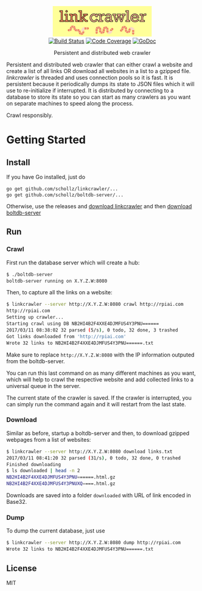 
<p align="center">
<img
    src="logo.png"
    width="260" height="80" border="0" alt="linkcrawler">
<br>
<a href="https://travis-ci.org/schollz/linkcrawler"><img src="https://img.shields.io/travis/schollz/linkcrawler.svg?style=flat-square" alt="Build Status"></a>
<a href="http://gocover.io/github.com/schollz/linkcrawler/lib"><img src="https://img.shields.io/badge/coverage-76%25-yellow.svg?style=flat-square" alt="Code Coverage"></a>
<a href="https://godoc.org/github.com/schollz/linkcrawler/lib"><img src="https://img.shields.io/badge/api-reference-blue.svg?style=flat-square" alt="GoDoc"></a>
</p>

<p align="center">Persistent and distributed web crawler</a></p>

Persistent and distributed web crawler that can either crawl a website and create a list of all links OR download all websites in a list to a gzipped file. *linkcrawler* is threaded and uses connection pools so it is fast. It is persistent because it periodically dumps its state to JSON files which it will use to re-initialize if interrupted. It is distributed by connecting to a database to store its state so you can start as many crawlers as you want on separate machines to speed along the process.

Crawl responsibly.

Getting Started
===============

## Install

If you have Go installed, just do
```
go get github.com/schollz/linkcrawler/...
go get github.com/schollz/boltdb-server/...
```

Otherwise, use the releases and [download linkcrawler](https://github.com/schollz/linkcrawler/releases/latest) and then [download boltdb-server](https://github.com/schollz/boltdb-server/releases/latest)


## Run

### Crawl

First run the database server which will create a hub:

```sh
$ ./boltdb-server
boltdb-server running on X.Y.Z.W:8080
```

Then, to capture all the links on a website:

```sh
$ linkcrawler --server http://X.Y.Z.W:8080 crawl http://rpiai.com
http://rpiai.com
Setting up crawler...
Starting crawl using DB NB2HI4B2F4XXE4DJMFUS4Y3PNU======
2017/03/11 08:38:02 32 parsed (5/s), 0 todo, 32 done, 3 trashed
Got links downloaded from 'http://rpiai.com'
Wrote 32 links to NB2HI4B2F4XXE4DJMFUS4Y3PNU======.txt
```


Make sure to replace `http://X.Y.Z.W:8080` with the IP information outputed from the boltdb-server.

You can run this last command on as many different machines as you want, which will help to crawl the respective website and add collected links to a universal queue in the server.

The current state of the crawler is saved. If the crawler is interrupted, you can simply run the command again and it will restart from the last state.


### Download

Similar as before, startup a boltdb-server and then, to download gzipped webpages from a list of websites:

```bash
$ linkcrawler --server http://X.Y.Z.W:8080 download links.txt
2017/03/11 08:41:20 32 parsed (31/s), 0 todo, 32 done, 0 trashed
Finished downloading
$ ls downloaded | head -n 2
NB2HI4B2F4XXE4DJMFUS4Y3PNU======.html.gz
NB2HI4B2F4XXE4DJMFUS4Y3PNUXQ====.html.gz
```

Downloads are saved into a folder `downloaded` with URL of link encoded in Base32.

### Dump

To dump the current database, just use

```bash
$ linkcrawler --server http://X.Y.Z.W:8080 dump http://rpiai.com
Wrote 32 links to NB2HI4B2F4XXE4DJMFUS4Y3PNU======.txt
```


## License

MIT
